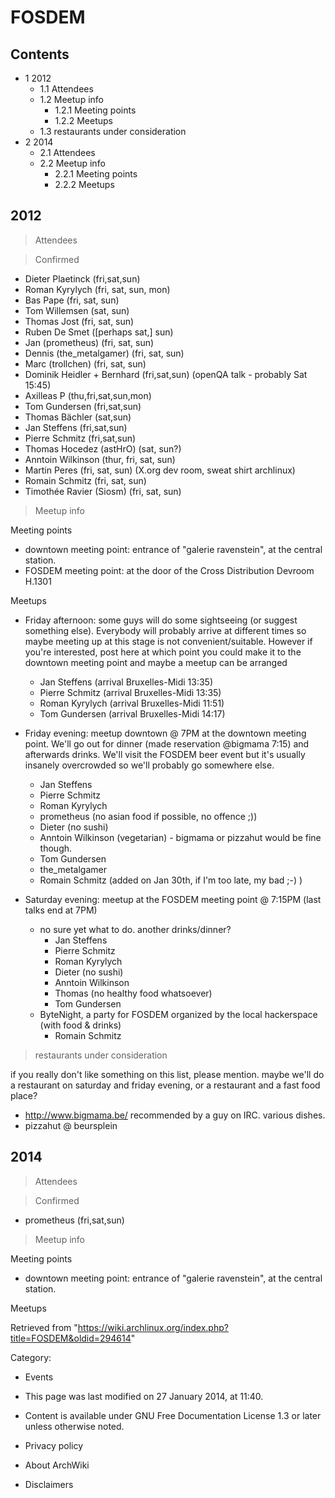 FOSDEM
======

  

Contents
--------

-   1 2012
    -   1.1 Attendees
    -   1.2 Meetup info
        -   1.2.1 Meeting points
        -   1.2.2 Meetups
    -   1.3 restaurants under consideration
-   2 2014
    -   2.1 Attendees
    -   2.2 Meetup info
        -   2.2.1 Meeting points
        -   2.2.2 Meetups

2012
----

> Attendees

> Confirmed

-   Dieter Plaetinck (fri,sat,sun)
-   Roman Kyrylych (fri, sat, sun, mon)
-   Bas Pape (fri, sat, sun)
-   Tom Willemsen (sat, sun)
-   Thomas Jost (fri, sat, sun)
-   Ruben De Smet ([perhaps sat,] sun)
-   Jan (prometheus) (fri, sat, sun)
-   Dennis (the_metalgamer) (fri, sat, sun)
-   Marc (trollchen) (fri, sat, sun)
-   Dominik Heidler + Bernhard (fri,sat,sun) (openQA talk - probably Sat
    15:45)
-   Axilleas P (thu,fri,sat,sun,mon)
-   Tom Gundersen (fri,sat,sun)
-   Thomas Bächler (sat,sun)
-   Jan Steffens (fri,sat,sun)
-   Pierre Schmitz (fri,sat,sun)
-   Thomas Hocedez (astHrO) (sat, sun?)
-   Anntoin Wilkinson (thur, fri, sat, sun)
-   Martin Peres (fri, sat, sun) (X.org dev room, sweat shirt archlinux)
-   Romain Schmitz (fri, sat, sun)
-   Timothée Ravier (Siosm) (fri, sat, sun)

> Meetup info

Meeting points

-   downtown meeting point: entrance of "galerie ravenstein", at the
    central station.
-   FOSDEM meeting point: at the door of the Cross Distribution Devroom
    H.1301

Meetups

-   Friday afternoon: some guys will do some sightseeing (or suggest
    something else). Everybody will probably arrive at different times
    so maybe meeting up at this stage is not convenient/suitable.
    However if you're interested, post here at which point you could
    make it to the downtown meeting point and maybe a meetup can be
    arranged
    -   Jan Steffens (arrival Bruxelles-Midi 13:35)
    -   Pierre Schmitz (arrival Bruxelles-Midi 13:35)
    -   Roman Kyrylych (arrival Bruxelles-Midi 11:51)
    -   Tom Gundersen (arrival Bruxelles-Midi 14:17)

-   Friday evening: meetup downtown @ 7PM at the downtown meeting point.
    We'll go out for dinner (made reservation @bigmama 7:15) and
    afterwards drinks. We'll visit the FOSDEM beer event but it's
    usually insanely overcrowded so we'll probably go somewhere else.
    -   Jan Steffens
    -   Pierre Schmitz
    -   Roman Kyrylych
    -   prometheus (no asian food if possible, no offence ;))
    -   Dieter (no sushi)
    -   Anntoin Wilkinson (vegetarian) - bigmama or pizzahut would be
        fine though.
    -   Tom Gundersen
    -   the_metalgamer
    -   Romain Schmitz (added on Jan 30th, if I'm too late, my bad ;-) )

-   Saturday evening: meetup at the FOSDEM meeting point @ 7:15PM (last
    talks end at 7PM)
    -   no sure yet what to do. another drinks/dinner?
        -   Jan Steffens
        -   Pierre Schmitz
        -   Roman Kyrylych
        -   Dieter (no sushi)
        -   Anntoin Wilkinson
        -   Thomas (no healthy food whatsoever)
        -   Tom Gundersen
    -   ByteNight, a party for FOSDEM organized by the local hackerspace
        (with food & drinks)
        -   Romain Schmitz

> restaurants under consideration

if you really don't like something on this list, please mention. maybe
we'll do a restaurant on saturday and friday evening, or a restaurant
and a fast food place?

-   http://www.bigmama.be/ recommended by a guy on IRC. various dishes.
-   pizzahut @ beursplein

2014
----

> Attendees

> Confirmed

-   prometheus (fri,sat,sun)

> Meetup info

Meeting points

-   downtown meeting point: entrance of "galerie ravenstein", at the
    central station.

Meetups

Retrieved from
"https://wiki.archlinux.org/index.php?title=FOSDEM&oldid=294614"

Category:

-   Events

-   This page was last modified on 27 January 2014, at 11:40.
-   Content is available under GNU Free Documentation License 1.3 or
    later unless otherwise noted.
-   Privacy policy
-   About ArchWiki
-   Disclaimers
